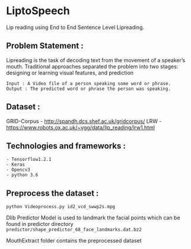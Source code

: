 # LiptoSpeech
Lip reading using End to End Sentence Level Lipreading.

## Problem Statement :

Lipreading is the task of decoding text from the movement of a speaker’s mouth.
Traditional approaches separated the problem into two stages: designing or learning visual features, and prediction

    Input : A Video file of a person speaking some word or phrase.
    Output : The predicted word or phrase the person was speaking.

## Dataset :
   GRID-Corpus - http://spandh.dcs.shef.ac.uk/gridcorpus/
   LRW - https://www.robots.ox.ac.uk/~vgg/data/lip_reading/lrw1.html

## Technologies and frameworks :
    - Tensorflow1.2.1
    - Keras
    - Opencv3
    - python 3.6

## Preprocess the dataset :
    python Videoprocess.py id2_vcd_swwp2s.mpg
    
Dlib Predictor Model is used to landmark the facial points which can be found in predictor directory
``predictor/shape_predictor_68_face_landmarks.dat.bz2``

MouthExtract folder contains the preprocessed dataset
